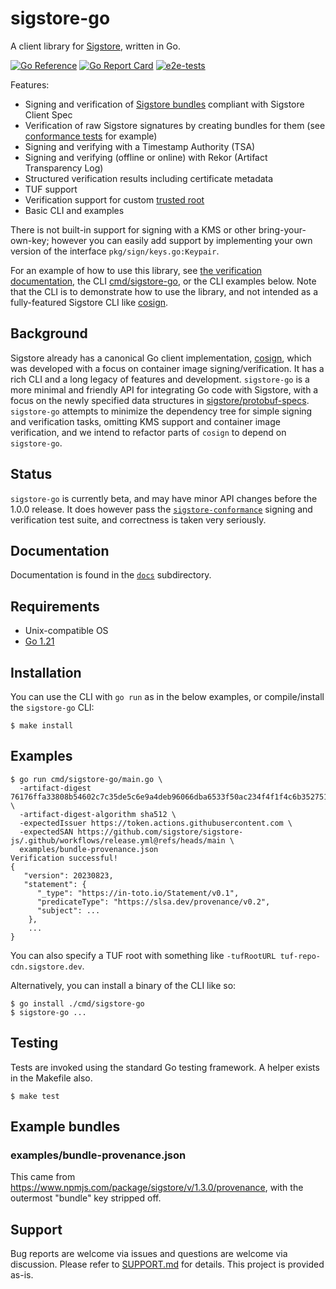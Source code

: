 # sigstore-go

A client library for [Sigstore](https://www.sigstore.dev/), written in Go.

[![Go Reference](https://pkg.go.dev/badge/github.com/sigstore/sigstore-go.svg)](https://pkg.go.dev/github.com/sigstore/sigstore-go)
[![Go Report Card](https://goreportcard.com/badge/github.com/sigstore/sigstore-go)](https://goreportcard.com/report/github.com/sigstore/sigstore-go)
[![e2e-tests](https://github.com/sigstore/sigstore-go/actions/workflows/build.yml/badge.svg)](https://github.com/sigstore/sigstore-go/actions/workflows/build.yml)

Features:
- Signing and verification of [Sigstore bundles](https://github.com/sigstore/protobuf-specs/blob/main/protos/sigstore_bundle.proto) compliant with Sigstore Client Spec
- Verification of raw Sigstore signatures by creating bundles for them (see [conformance tests](cmd/conformance/main.go) for example)
- Signing and verifying with a Timestamp Authority (TSA)
- Signing and verifying (offline or online) with Rekor (Artifact Transparency Log)
- Structured verification results including certificate metadata
- TUF support
- Verification support for custom [trusted root](https://github.com/sigstore/protobuf-specs/blob/main/protos/sigstore_trustroot.proto)
- Basic CLI and examples

There is not built-in support for signing with a KMS or other bring-your-own-key; however you can easily add support by implementing your own version of the interface `pkg/sign/keys.go:Keypair`.

For an example of how to use this library, see [the verification documentation](./docs/verification.md), the CLI [cmd/sigstore-go](./cmd/sigstore-go/main.go), or the CLI examples below. Note that the CLI is to demonstrate how to use the library, and not intended as a fully-featured Sigstore CLI like [cosign](https://github.com/sigstore/cosign).

## Background

Sigstore already has a canonical Go client implementation, [cosign](https://github.com/sigstore/cosign), which was developed with a focus on container image signing/verification. It has a rich CLI and a long legacy of features and development. `sigstore-go` is a more minimal and friendly API for integrating Go code with Sigstore, with a focus on the newly specified data structures in [sigstore/protobuf-specs](https://github.com/sigstore/protobuf-specs). `sigstore-go` attempts to minimize the dependency tree for simple signing and verification tasks, omitting KMS support and container image verification, and we intend to refactor parts of `cosign` to depend on `sigstore-go`.

## Status

`sigstore-go` is currently beta, and may have minor API changes before the 1.0.0 release. It does however pass the [`sigstore-conformance`](https://github.com/sigstore/sigstore-conformance) signing and verification test suite, and correctness is taken very seriously.

## Documentation

Documentation is found in the [`docs`](./docs) subdirectory.

## Requirements

- Unix-compatible OS
- [Go 1.21](https://go.dev/doc/install)

## Installation

You can use the CLI with `go run` as in the below examples, or compile/install the `sigstore-go` CLI:

```shell
$ make install
```
## Examples

```shell
$ go run cmd/sigstore-go/main.go \
  -artifact-digest 76176ffa33808b54602c7c35de5c6e9a4deb96066dba6533f50ac234f4f1f4c6b3527515dc17c06fbe2860030f410eee69ea20079bd3a2c6f3dcf3b329b10751 \
  -artifact-digest-algorithm sha512 \
  -expectedIssuer https://token.actions.githubusercontent.com \
  -expectedSAN https://github.com/sigstore/sigstore-js/.github/workflows/release.yml@refs/heads/main \
  examples/bundle-provenance.json
Verification successful!
{
   "version": 20230823,
   "statement": {
      "_type": "https://in-toto.io/Statement/v0.1",
      "predicateType": "https://slsa.dev/provenance/v0.2",
      "subject": ...
    },
    ...
}
```

You can also specify a TUF root with something like `-tufRootURL tuf-repo-cdn.sigstore.dev`.

Alternatively, you can install a binary of the CLI like so:

```shell
$ go install ./cmd/sigstore-go
$ sigstore-go ...
```

## Testing

Tests are invoked using the standard Go testing framework. A helper exists in the Makefile also.

```shell
$ make test
```

## Example bundles

### examples/bundle-provenance.json

This came from https://www.npmjs.com/package/sigstore/v/1.3.0/provenance, with the outermost "bundle" key stripped off.

## Support

Bug reports are welcome via issues and questions are welcome via discussion. Please refer to [SUPPORT.md](./SUPPORT.md) for details.
This project is provided as-is.
